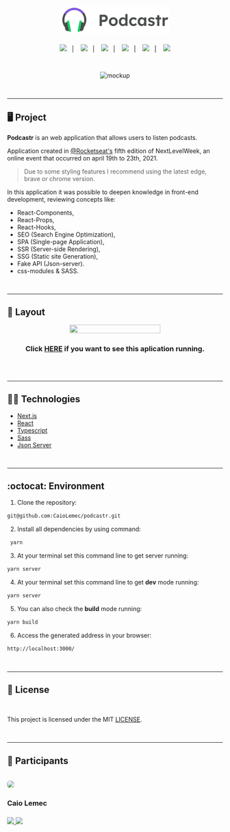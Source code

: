 <h1 align="center">
    <img alt="logo" title="Podcastr" src="./public/logo.svg" width="50%" />
</h1>

<p align="center">
  <a href="#desktop_computer-project"><img src="https://img.shields.io/static/v1?label=&message=PROJECT&color=8257E5&style=for-the-badge&logo=Next.js"/></a>&nbsp;&nbsp;&nbsp;|&nbsp;&nbsp;&nbsp;
  <a href="#nail_care-layout"><img src="https://img.shields.io/static/v1?label=&message=LAYOULT&color=8257E5&style=for-the-badge&logo=CSS3"/></a>&nbsp;&nbsp;&nbsp;|&nbsp;&nbsp;&nbsp;
  <a href="#technologist-technologies"><img src="https://img.shields.io/static/v1?label=&message=TECHNOLOGIES&color=8257E5&style=for-the-badge&logo=JSON"/></a>&nbsp;&nbsp;&nbsp;|&nbsp;&nbsp;&nbsp;
  <a href="#octocat-environment"><img src="https://img.shields.io/static/v1?label=&message=ENVIRONMENT&color=8257E5&style=for-the-badge&logo=visual-studio-code"/></a>&nbsp;&nbsp;&nbsp;|&nbsp;&nbsp;&nbsp;
  <a href="#bookmark_tabs-license"><img src="https://img.shields.io/static/v1?label=&message=LICENSE&color=8257E5&style=for-the-badge&logo=LibreOffice"/></a>&nbsp;&nbsp;&nbsp;|&nbsp;&nbsp;&nbsp;
    <a href="#wave-participants"><img src="https://img.shields.io/static/v1?label=&message=PARTICIPANTS&color=8257E5&style=for-the-badge&logo=Dark Reader"/></a>
</p>

<br>

<p align="center">
 <img alt="mockup" src="./public/mockup.svg" width="65%">
</p>

<br>
<hr>

## :desktop_computer: Project

<strong>Podcastr</strong> is an web application that allows users to listen podcasts.

Application created in [@Rocketseat's](https://github.com/Rocketseat) fifth edition of NextLevelWeek, an online event that occurred on april 19th to 23th, 2021.

> Due to some styling features I recommend using the latest edge, brave or chrome version.

In this application it was possible to deepen knowledge in front-end development, reviewing concepts like: 
<br>

- React-Components,
- React-Props,
- React-Hooks,
- SEO (Search Engine Optimization),
- SPA (Single-page Application), 
- SSR (Server-side Rendering), 
- SSG (Static site Generation), 
- Fake API (Json-server). 
- css-modules & SASS.

<br>
<hr>

## :nail_care: Layout
<p align="center">
<img src="./public/podcastr.gif" width="65%" height="65%" />
</p>

<h3 align="center">Click <a href="">HERE</a> if you want to see this aplication running.</h3>

<br>

<br>
<hr>

## :technologist: Technologies

- [Next.js](https://nextjs.org/)
- [React](https://pt-br.reactjs.org/)
- [Typescript](https://www.typescriptlang.org/)
- [Sass](https://sass-lang.com/)
- [Json Server](https://www.npmjs.com/package/json-server)

<br>
<hr>

## :octocat: Environment

1. Clone the repository: 
```bash 
git@github.com:CaioLemec/podcastr.git
```
2. Install all dependencies by using command:
```bash
 yarn
 ```
3. At your terminal set this command line to get server running:
```bash
yarn server 
```
4. At your terminal set this command line to get <strong>dev</strong> mode running:
```bash
yarn server 
```
5. You can also check the <strong>build</strong> mode running:
```bash
yarn build
```
6. Access the generated address in your browser:
```bash
http://localhost:3000/
```
<br>
<hr>

## :bookmark_tabs: License

<br>

This project is licensed under the MIT [LICENSE](LICENSE.md).

<br>
<hr>

## :wave: Participants
<br>

<img style="border-radius: 30%;" src="https://avatars3.githubusercontent.com/u/59886891?s=460&v=4" width="75px;"/>
<h3>Caio Lemec<h3>
<a href="caiolemec@gmail.com"><img src="https://img.shields.io/static/v1?label=&message=E-mail&color=8257E5&style=for-the-badge&logo=Gmail"/>
<a href="https://br.linkedin.com/in/caio-lemec/"><img src="https://img.shields.io/static/v1?label=&message=LinkedIn&color=8257E5&style=for-the-badge&logo=linkedin"/>
<br>
</p>